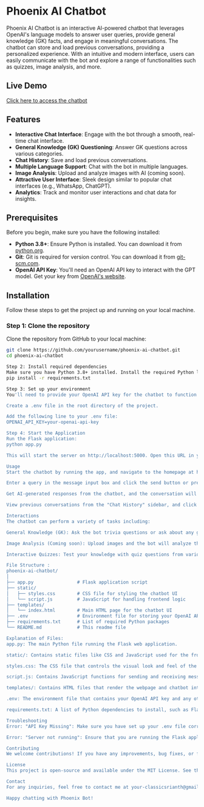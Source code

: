 # Phoenix AI Chatbot

Phoenix AI Chatbot is an interactive AI-powered chatbot that leverages OpenAI's language models to answer user queries, provide general knowledge (GK) facts, and engage in meaningful conversations. The chatbot can store and load previous conversations, providing a personalized experience. With an intuitive and modern interface, users can easily communicate with the bot and explore a range of functionalities such as quizzes, image analysis, and more.

## Live Demo
[Click here to access the chatbot](https://ai-chatbot-3knb.onrender.com/)
## Features

- **Interactive Chat Interface**: Engage with the bot through a smooth, real-time chat interface.
- **General Knowledge (GK) Questioning**: Answer GK questions across various categories.
- **Chat History**: Save and load previous conversations.
- **Multiple Language Support**: Chat with the bot in multiple languages.
- **Image Analysis**: Upload and analyze images with AI (coming soon).
- **Attractive User Interface**: Sleek design similar to popular chat interfaces (e.g., WhatsApp, ChatGPT).
- **Analytics**: Track and monitor user interactions and chat data for insights.

## Prerequisites

Before you begin, make sure you have the following installed:

- **Python 3.8+**: Ensure Python is installed. You can download it from [python.org](https://www.python.org/).
- **Git**: Git is required for version control. You can download it from [git-scm.com](https://git-scm.com/).
- **OpenAI API Key**: You'll need an OpenAI API key to interact with the GPT model. Get your key from [OpenAI's website](https://beta.openai.com/signup/).

## Installation

Follow these steps to get the project up and running on your local machine.

### Step 1: Clone the repository

Clone the repository from GitHub to your local machine:

```bash
git clone https://github.com/yourusername/phoenix-ai-chatbot.git
cd phoenix-ai-chatbot

Step 2: Install required dependencies
Make sure you have Python 3.8+ installed. Install the required Python libraries by running:
pip install -r requirements.txt

Step 3: Set up your environment
You'll need to provide your OpenAI API key for the chatbot to function correctly.

Create a .env file in the root directory of the project.

Add the following line to your .env file:
OPENAI_API_KEY=your-openai-api-key

Step 4: Start the Application
Run the Flask application:
python app.py

This will start the server on http://localhost:5000. Open this URL in your browser to start interacting with the Phoenix AI Chatbot.

Usage
Start the chatbot by running the app, and navigate to the homepage at http://localhost:5000.

Enter a query in the message input box and click the send button or press Enter to send it.

Get AI-generated responses from the chatbot, and the conversation will be stored in the local chat history.

View previous conversations from the "Chat History" sidebar, and click any saved session to load that chat.

Interactions
The chatbot can perform a variety of tasks including:

General Knowledge (GK): Ask the bot trivia questions or ask about any general knowledge topics.

Image Analysis (Coming soon): Upload images and the bot will analyze them for specific insights or descriptions.

Interactive Quizzes: Test your knowledge with quiz questions from various categories.

File Structure :
phoenix-ai-chatbot/
│
├── app.py                # Flask application script
├── static/
│   ├── styles.css        # CSS file for styling the chatbot UI
│   └── script.js         # JavaScript for handling frontend logic
├── templates/
│   └── index.html        # Main HTML page for the chatbot UI
├── .env                  # Environment file for storing your OpenAI API key
├── requirements.txt      # List of required Python packages
└── README.md             # This readme file

Explanation of Files:
app.py: The main Python file running the Flask web application.

static/: Contains static files like CSS and JavaScript used for the frontend.

styles.css: The CSS file that controls the visual look and feel of the chatbot interface.

script.js: Contains JavaScript functions for sending and receiving messages, managing chat history, and integrating with the backend.

templates/: Contains HTML files that render the webpage and chatbot interface.

.env: The environment file that contains your OpenAI API key and any other sensitive information.

requirements.txt: A list of Python dependencies to install, such as Flask, OpenAI, and other libraries.

Troubleshooting
Error: "API Key Missing": Make sure you have set up your .env file correctly with the OpenAI API key.

Error: "Server not running": Ensure that you are running the Flask application using the command python app.py.

Contributing
We welcome contributions! If you have any improvements, bug fixes, or feature requests, please fork the repository and submit a pull request.

License
This project is open-source and available under the MIT License. See the LICENSE file for more details.

Contact
For any inquiries, feel free to contact me at your-classicsrianth@gmail.com

Happy chatting with Phoenix Bot!